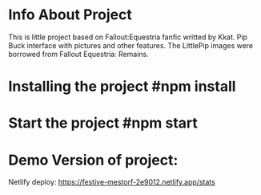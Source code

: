# Info About Project
This is little project based on Fallout:Equestria fanfic writted by Kkat. Pip Buck interface with pictures and other features.
The LittlePip images were borrowed from Fallout Equestria: Remains.

# Installing the project  #npm install

# Start the project  #npm start


# Demo Version of project:
  Netlify deploy: https://festive-mestorf-2e9012.netlify.app/stats
